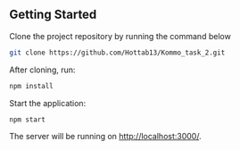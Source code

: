 ## Getting Started

Clone the project repository by running the command below

```bash
git clone https://github.com/Hottab13/Kommo_task_2.git
```

After cloning, run:

```bash
npm install 
```

Start the application:

```bash
npm start
```

The server will be running on [http://localhost:3000/](http://localhost:3000/).

